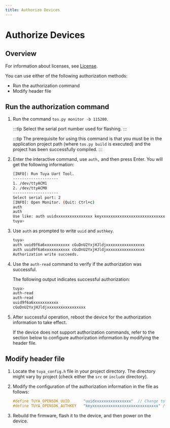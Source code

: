 ```yaml
---
title: Authorize Devices
---
```


# Authorize Devices

## Overview

For information about licenses, see [License](../quick-start/index.md#tuyaopen-dedicated-authorization-code).

You can use either of the following authorization methods:
- Run the authorization command
- Modify header file

## Run the authorization command

1. Run the command `tos.py monitor -b 115200`.

   :::tip
   Select the serial port number used for flashing.
   :::

   :::tip
   The prerequisite for using this command is that you must be in the application project path (where `tos.py build` is executed) and the project has been successfully compiled.
   :::

2. Enter the interactive command, use `auth,` and then press Enter. You will get the following information:

   ```bash
   [INFO]: Run Tuya Uart Tool.
   --------------------
   1. /dev/ttyACM1
   2. /dev/ttyACM0
   --------------------
   Select serial port: 2
   [INFO]: Open Monitor. (Quit: Ctrl+c)
   auth
   auth
   Use like: auth uuidxxxxxxxxxxxxxxxx keyxxxxxxxxxxxxxxxxxxxxxxxxxxxxx
   tuya>
   ```


3. Use `auth` as prompted to write `uuid` and `authkey`.

   ```bash
   tuya>
   auth uuid9f6a6xxxxxxxxxxx cGuDnU2YxjHJldjxxxxxxxxxxxxxxxxx
   auth uuid9f6a6xxxxxxxxxxx cGuDnU2YxjHJldjxxxxxxxxxxxxxxxxx
   Authorization write succeeds.
   ```

4. Use the `auth-read` command to verify if the authorization was successful.

   The following output indicates successful authorization:
   ```bash
   tuya>
   auth-read
   auth-read
   uuid9f6a6xxxxxxxxxxx
   cGuDnU2YxjHJldjxxxxxxxxxxxxxxxxx
   ```

5. After successful operation, reboot the device for the authorization information to take effect.

   If the device does not support authorization commands, refer to the section below to configure authorization information by modifying the header file.

## Modify header file

1. Locate the `tuya_config.h` file in your project directory. The directory might vary by project (check either the `src` or `include` directory).

2. Modify the configuration of the authorization information in the file as follows:


   ```c++
   #define TUYA_OPENSDK_UUID      "uuidxxxxxxxxxxxxxxxx"  // Change to the correct uuid
   #define TUYA_OPENSDK_AUTHKEY   "keyxxxxxxxxxxxxxxxxxxxxxxxxxxxxx" // Change to the correct authkey
   ```

3. Rebuild the firmware, flash it to the device, and then power on the device.
